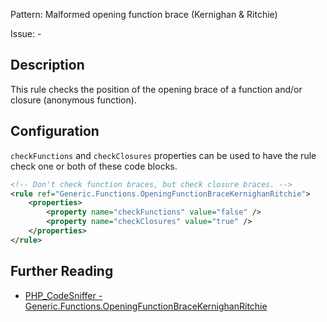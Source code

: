 Pattern: Malformed opening function brace (Kernighan & Ritchie)

Issue: -

## Description

This rule checks the position of the opening brace of a function and/or closure (anonymous function).

## Configuration

`checkFunctions` and `checkClosures` properties can be used to have the rule check one or both of these code blocks.

```xml
<!-- Don't check function braces, but check closure braces. -->
<rule ref="Generic.Functions.OpeningFunctionBraceKernighanRitchie">
    <properties>
        <property name="checkFunctions" value="false" />
        <property name="checkClosures" value="true" />
    </properties>
</rule>
```

## Further Reading

* [PHP_CodeSniffer - Generic.Functions.OpeningFunctionBraceKernighanRitchie](https://github.com/PHPCSStandards/PHP_CodeSniffer/blob/master/src/Standards/Generic/Sniffs/Functions/OpeningFunctionBraceKernighanRitchieSniff.php)